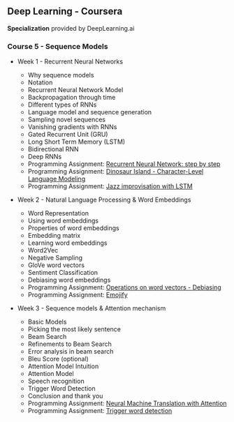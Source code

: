 ## Deep Learning - Coursera
**Specialization** provided by DeepLearning.ai

### Course 5 - Sequence Models

- Week 1 - Recurrent Neural Networks
  - Why sequence models
  - Notation
  - Recurrent Neural Network Model
  - Backpropagation through time
  - Different types of RNNs
  - Language model and sequence generation
  - Sampling novel sequences
  - Vanishing gradients with RNNs
  - Gated Recurrent Unit (GRU)
  - Long Short Term Memory (LSTM)
  - Bidirectional RNN
  - Deep RNNs
  - Programming Assignment: [Recurrent Neural Network: step by step](https://github.com/bhunkeler/DataScienceCoursera/blob/master/Deep%20Learning%20-%20Deeplearnin.ai/005_Sequence_Models/Week%201/Programming%20Assignment/Building%20a%20Recurrent%20Neural%20Network%20-%20Step%20by%20Step/Building%2Ba%2BRecurrent%2BNeural%2BNetwork%2B-%2BStep%2Bby%2BStep%2B-%2Bv3.ipynb)
  - Programming Assignment: [Dinosaur Island - Character-Level Language Modeling](https://github.com/bhunkeler/DataScienceCoursera/blob/master/Deep%20Learning%20-%20Deeplearnin.ai/005_Sequence_Models/Week%201/Programming%20Assignment/Dinosaur%20Island%20--%20Character-level%20language%20model/Dinosaurus%2BIsland%2B--%2BCharacter%2Blevel%2Blanguage%2Bmodel%2Bfinal%2B-%2Bv3.ipynb)
  - Programming Assignment: [Jazz improvisation with LSTM](https://github.com/bhunkeler/DataScienceCoursera/blob/master/Deep%20Learning%20-%20Deeplearnin.ai/005_Sequence_Models/Week%201/Programming%20Assignment/Jazz%20improvisation%20with%20LSTM/Improvise%2Ba%2BJazz%2BSolo%2Bwith%2Ban%2BLSTM%2BNetwork%2B-%2Bv1.ipynb)

- Week 2 - Natural Language Processing & Word Embeddings
  - Word Representation
  - Using word embeddings
  - Properties of word embeddings
  - Embedding matrix
  - Learning word embeddings
  - Word2Vec
  - Negative Sampling
  - GloVe word vectors
  - Sentiment Classification
  - Debiasing word embeddings
  - Programming Assignment: [Operations on word vectors - Debiasing](https://github.com/bhunkeler/DataScienceCoursera/blob/master/Deep%20Learning%20-%20Deeplearnin.ai/005_Sequence_Models/Week%202/Programming%20Assignment/Operations_on_word_vectors/Operations%2Bon%2Bword%2Bvectors%2B-%2Bv2.ipynb)
  - Programming Assignment: [Emojify](https://github.com/bhunkeler/DataScienceCoursera/blob/master/Deep%20Learning%20-%20Deeplearnin.ai/005_Sequence_Models/Week%202/Programming%20Assignment/Emojify/Emojify%2B-%2Bv2.ipynb)
  
- Week 3 - Sequence models & Attention mechanism
  - Basic Models
  - Picking the most likely sentence
  - Beam Search
  - Refinements to Beam Search
  - Error analysis in beam search
  - Bleu Score (optional)
  - Attention Model Intuition
  - Attention Model
  - Speech recognition
  - Trigger Word Detection
  - Conclusion and thank you
  - Programming Assignment: [Neural Machine Translation with Attention](https://github.com/bhunkeler/DataScienceCoursera/blob/master/Deep%20Learning%20-%20Deeplearnin.ai/005_Sequence_Models/Week%203/Programming%20Assignment/Machine%20Translation/Neural%2Bmachine%2Btranslation%2Bwith%2Battention%2B-%2Bv3.ipynb)
  - Programming Assignment: [Trigger word detection](https://github.com/bhunkeler/DataScienceCoursera/blob/master/Deep%20Learning%20-%20Deeplearnin.ai/005_Sequence_Models/Week%203/Programming%20Assignment/Trigger%20Word%20Detection/Trigger%2Bword%2Bdetection%2B-%2Bv1.ipynb)

